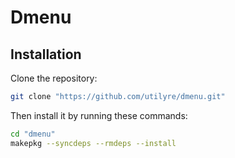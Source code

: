 # Dmenu

## Installation

Clone the repository:

```sh
git clone "https://github.com/utilyre/dmenu.git"
```

Then install it by running these commands:

```sh
cd "dmenu"
makepkg --syncdeps --rmdeps --install
```
